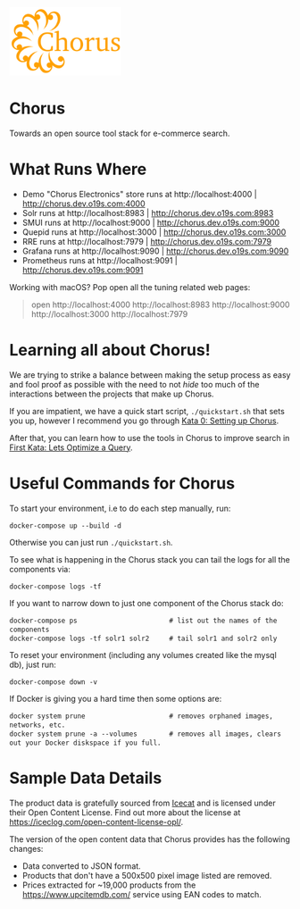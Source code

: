 <img src="assets/chorus-logo.png" alt="Chorus Logo" width="200"/>

Chorus
==========================

Towards an open source tool stack for e-commerce search.

# What Runs Where

* Demo "Chorus Electronics" store runs at http://localhost:4000  |  http://chorus.dev.o19s.com:4000
* Solr runs at http://localhost:8983 |  http://chorus.dev.o19s.com:8983
* SMUI runs at http://localhost:9000 |  http://chorus.dev.o19s.com:9000
* Quepid runs at http://localhost:3000 |  http://chorus.dev.o19s.com:3000
* RRE runs at http://localhost:7979 |  http://chorus.dev.o19s.com:7979
* Grafana runs at http://localhost:9090 |  http://chorus.dev.o19s.com:9090
* Prometheus runs at http://localhost:9091 |  http://chorus.dev.o19s.com:9091

Working with macOS?   Pop open all the tuning related web pages:
> open http://localhost:4000 http://localhost:8983 http://localhost:9000 http://localhost:3000 http://localhost:7979


# Learning all about Chorus!

We are trying to strike a balance between making the setup process as easy and fool proof as possible with the need to not _hide_ too much of the interactions between the projects that make up Chorus.

If you are impatient, we have a quick start script, `./quickstart.sh` that sets you up, however I recommend you go through [Kata 0: Setting up Chorus](katas/000_setting_up_chorus.md).   

After that, you can learn how to use the tools in Chorus to improve search in [First Kata: Lets Optimize a Query](katas/001_optimize_a_query.md).




# Useful Commands for Chorus

To start your environment, i.e to do each step manually, run:
```
docker-compose up --build -d
```
Otherwise you can just run `./quickstart.sh`.

To see what is happening in the Chorus stack you can tail the logs for all the components via:
```
docker-compose logs -tf
```

If you want to narrow down to just one component of the Chorus stack do:
```
docker-compose ps                       # list out the names of the components
docker-compose logs -tf solr1 solr2     # tail solr1 and solr2 only
```

To reset your environment (including any volumes created like the mysql db), just run:
```
docker-compose down -v
```

If Docker is giving you a hard time then some options are:
```
docker system prune                     # removes orphaned images, networks, etc.
docker system prune -a --volumes        # removes all images, clears out your Docker diskspace if you full.
```



# Sample Data Details

The product data is gratefully sourced from [Icecat](https://icecat.biz/) and is licensed under their Open Content License.
Find out more about the license at https://iceclog.com/open-content-license-opl/.

The version of the open content data that Chorus provides has the following changes:
* Data converted to JSON format.
* Products that don't have a 500x500 pixel image listed are removed.
* Prices extracted for ~19,000 products from the https://www.upcitemdb.com/ service using EAN codes to match.
